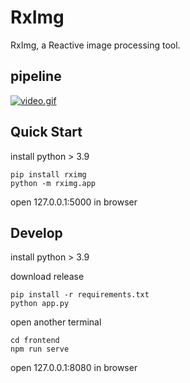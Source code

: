 # RxImg

RxImg, a Reactive image processing tool. 

## pipeline

<!-- ![image](https://i.postimg.cc/hGrXf3Pm/video.gif) -->
[![video.gif](https://i.postimg.cc/hGrXf3Pm/video.gif)](https://postimg.cc/DWSvN6Gf)

## Quick Start

install python > 3.9

```
pip install rximg
python -m rximg.app
```
open 127.0.0.1:5000 in browser


## Develop 

install python > 3.9

download release
```
pip install -r requirements.txt
python app.py
```
open another terminal

```
cd frontend
npm run serve
```
open 127.0.0.1:8080 in browser